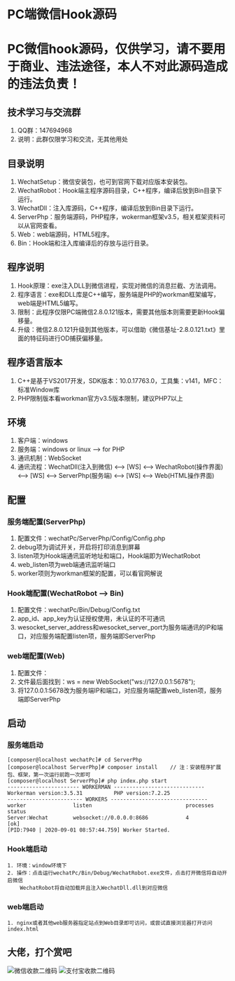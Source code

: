 <h1 align="left">PC端微信Hook源码</h1>

# PC微信hook源码，仅供学习，请不要用于商业、违法途径，本人不对此源码造成的违法负责！

## 技术学习与交流群
1. QQ群：147694968
2. 说明：此群仅限学习和交流，无其他用处

## 目录说明
1. WechatSetup：微信安装包，也可到官网下载对应版本安装包。
2. WechatRobot：Hook端主程序源码目录，C++程序，编译后放到Bin目录下运行。
3. WechatDll：注入库源码，C++程序，编译后放到Bin目录下运行。
4. ServerPhp：服务端源码，PHP程序，wokerman框架v3.5，相关框架资料可以从官网查看。
5. Web：web端源码，HTML5程序。
6. Bin：Hook端和注入库编译后的存放与运行目录。

## 程序说明
1. Hook原理：exe注入DLL到微信进程，实现对微信的消息拦截、方法调用。
2. 程序语言：exe和DLL库是C++编写，服务端是PHP的workman框架编写，web端是HTML5编写。
3. 限制：此程序仅限PC端微信2.8.0.121版本，需要其他版本则需要更新Hook偏移量。
4. 升级：微信2.8.0.121升级到其他版本，可以借助《微信基址-2.8.0.121.txt》里面的特征码进行OD捕获偏移量。

## 程序语言版本
1. C++是基于VS2017开发，SDK版本：10.0.17763.0，工具集：v141，MFC：标准Window库
2. PHP限制版本看workman官方v3.5版本限制，建议PHP7以上

## 环境
1. 客户端：windows
2. 服务端：windows or linux --> for PHP
3. 通讯机制：WebSocket
4. 通讯流程：WechatDll(注入到微信) <--> [WS] <--> WechatRobot(操作界面) <--> [WS] <--> ServerPhp(服务端) <--> [WS] <--> Web(HTML操作界面)

## 配置

### 服务端配置(ServerPhp)
1. 配置文件：wechatPc/ServerPhp/Config/Config.php
2. debug项为调试开关，开启将打印消息到屏幕
3. listen项为Hook端通讯监听地址和端口，Hook端即为WechatRobot
4. web_listen项为web端通讯监听端口
5. worker项则为workman框架的配置，可以看官网解说
### Hook端配置(WechatRobot --> Bin)
1. 配置文件：wechatPc/Bin/Debug/Config.txt
2. app_id、app_key为认证授权使用，未认证的不可通讯
3. wesocket_server_address和wesocket_server_port为服务端通讯的IP和端口，对应服务端配置listen项，服务端即ServerPhp
### web端配置(Web)
1. 配置文件：
2. 文件最后面找到：ws = new WebSocket("ws://127.0.0.1:5678");
3. 将127.0.0.1:5678改为服务端IP和端口，对应服务端配置web_listen项，服务端即ServerPhp

## 启动

### 服务端启动
```shell
[composer@localhost wechatPc]# cd ServerPhp
[composer@localhost ServerPhp]# composer install    // 注：安装程序扩展包、框架，第一次运行前跑一次即可
[composer@localhost ServerPhp]# php index.php start
----------------------- WORKERMAN -----------------------------
Workerman version:3.5.31          PHP version:7.2.25
------------------------ WORKERS -------------------------------
worker               listen                              processes status
Server:Wechat        websocket://0.0.0.0:8686            4         [ok]
[PID:7940 | 2020-09-01 08:57:44.759] Worker Started.
```
### Hook端启动
```shell
1. 环境：window环境下
2. 操作：点击运行wechatPc/Bin/Debug/WechatRobot.exe文件，点击打开微信将自动开启微信
	WechatRobot将自动加载并且注入WechatDll.dll到对应微信
```
### web端启动
```shell
1. nginx或者其他web服务器指定站点到Web目录即可访问，或尝试直接浏览器打开访问index.html
```
## 大佬，打个赏吧
![微信收款二维码](https://github.com/chengciming/wechatPc/blob/master/images/微信收款二维码.jpg)
![支付宝收款二维码](https://github.com/chengciming/wechatPc/blob/master/images/支付宝收款二维码.jpg)
